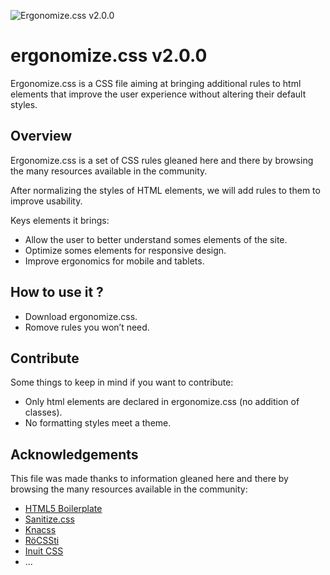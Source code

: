 ![Ergonomize.css v2.0.0](http://effeiloweb.fr/ergonomize.css/ergonomizecss-tall.png)

# ergonomize.css v2.0.0

Ergonomize.css is a CSS file aiming at bringing additional rules to html elements that improve the user experience without altering their default styles.

## Overview

Ergonomize.css is a set of CSS rules gleaned here and there by browsing the many resources available in the community.

After normalizing the styles of HTML elements, we will add rules to them to improve usability.

Keys elements it brings:

* Allow the user to better understand somes elements of the site.
* Optimize somes elements for responsive design.
* Improve ergonomics for mobile and tablets.

## How to use it ?

* Download ergonomize.css.
* Romove rules you won’t need.

## Contribute

Some things to keep in mind if you want to contribute:

* Only html elements are declared in ergonomize.css (no addition of classes).
* No formatting styles meet a theme.

## Acknowledgements

This file was made thanks to information gleaned here and there by browsing the many resources available in the community:

* [HTML5 Boilerplate](https://html5boilerplate.com/)
* [Sanitize.css](https://jonathantneal.github.io/sanitize.css/)
* [Knacss](http://www.knacss.com/)
* [RöCSSti](http://rocssti.net/)
* [Inuit CSS](https://github.com/inuitcss)
* ...
